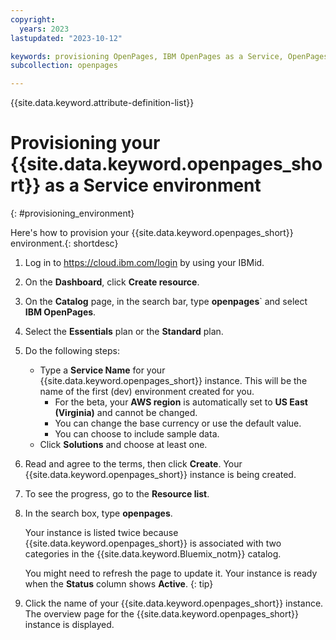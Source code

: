 ```yaml
---
copyright:
  years: 2023
lastupdated: "2023-10-12"

keywords: provisioning OpenPages, IBM OpenPages as a Service, OpenPages environment
subcollection: openpages

---
```

{{site.data.keyword.attribute-definition-list}}

# Provisioning your {{site.data.keyword.openpages_short}} as a Service environment
{: #provisioning_environment}

Here's how to provision your {{site.data.keyword.openpages_short}} environment.{: shortdesc}

1. Log in to https://cloud.ibm.com/login by using your IBMid. 
2. On the **Dashboard**, click **Create resource**.
3. On the **Catalog** page, in the search bar, type **openpages**` and select **IBM OpenPages**. 
4. Select the **Essentials** plan or the **Standard** plan. 
5. Do the following steps:
    - Type a **Service Name** for your {{site.data.keyword.openpages_short}} instance. This will be the name of the first (dev) environment created for you. 
      - For the beta, your **AWS region** is automatically set to **US East (Virginia)** and cannot be changed.
      - You can change the base currency or use the default value.
      - You can choose to include sample data.
    - Click **Solutions** and choose at least one.
6. Read and agree to the terms, then click **Create**. Your {{site.data.keyword.openpages_short}} instance is being created.
7. To see the progress, go to the **Resource list**.
8. In the search box, type **openpages**. 

   Your instance is listed twice because {{site.data.keyword.openpages_short}} is associated with two categories in the {{site.data.keyword.Bluemix_notm}} catalog.

   You might need to refresh the page to update it. Your instance is ready when the **Status** column shows **Active**. {: tip} 

9. Click the name of your {{site.data.keyword.openpages_short}} instance. The overview page for the {{site.data.keyword.openpages_short}} instance is displayed. 
